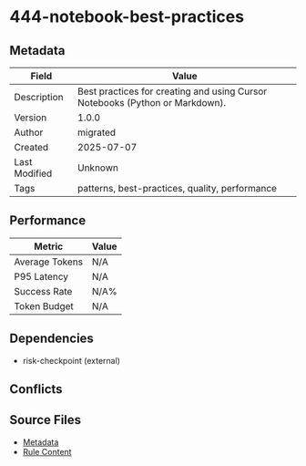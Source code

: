 # 444-notebook-best-practices

## Metadata

| Field | Value |
|-------|-------|
| Description | Best practices for creating and using Cursor Notebooks (Python or Markdown). |
| Version | 1.0.0 |
| Author | migrated |
| Created | 2025-07-07 |
| Last Modified | Unknown |
| Tags | patterns, best-practices, quality, performance |

## Performance

| Metric | Value |
|--------|-------|
| Average Tokens | N/A |
| P95 Latency | N/A |
| Success Rate | N/A% |
| Token Budget | N/A |

## Dependencies

- risk-checkpoint (external)

## Conflicts


## Source Files

- [Metadata](400-patterns/444-notebook-best-practices.yaml)
- [Rule Content](400-patterns/444-notebook-best-practices.mdc)